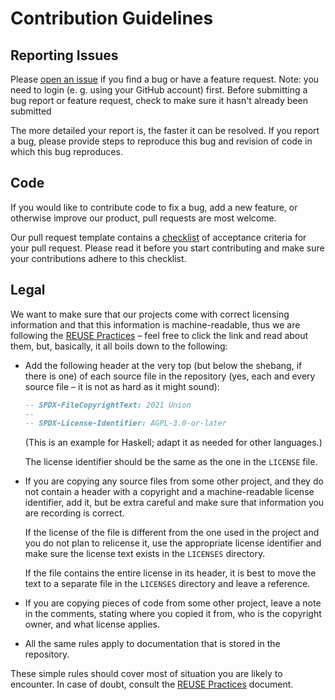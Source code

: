 <!--
 - SPDX-FileCopyrightText: 2021 Union
 -
 - SPDX-License-Identifier: CC0-1.0
 -->

# Contribution Guidelines

## Reporting Issues

Please [open an issue][issues] if you find a bug or have a feature request.
Note: you need to login (e. g. using your GitHub account) first.
Before submitting a bug report or feature request, check to make sure it hasn't
already been submitted

The more detailed your report is, the faster it can be resolved.
If you report a bug, please provide steps to reproduce this bug and revision of
code in which this bug reproduces.


## Code

If you would like to contribute code to fix a bug, add a new feature, or
otherwise improve our product, pull requests are most welcome.

Our pull request template contains a [checklist][pr-template] of acceptance
criteria for your pull request.
Please read it before you start contributing and make sure your contributions
adhere to this checklist.


## Legal

We want to make sure that our projects come with correct licensing information
and that this information is machine-readable, thus we are following the
[REUSE Practices][reuse] – feel free to click the link and read about them,
but, basically, it all boils down to the following:

  * Add the following header at the very top (but below the shebang, if there
    is one) of each source file in the repository (yes, each and every source
    file – it is not as hard as it might sound):

    ```haskell
    -- SPDX-FileCopyrightText: 2021 Union
    --
    -- SPDX-License-Identifier: AGPL-3.0-or-later
    ```

    (This is an example for Haskell; adapt it as needed for other languages.)

    The license identifier should be the same as the one in the `LICENSE` file.

  * If you are copying any source files from some other project, and they do not
    contain a header with a copyright and a machine-readable license identifier,
    add it, but be extra careful and make sure that information you are recording
    is correct.

    If the license of the file is different from the one used in the project and
    you do not plan to relicense it, use the appropriate license identifier and
    make sure the license text exists in the `LICENSES` directory.

    If the file contains the entire license in its header, it is best to move the
    text to a separate file in the `LICENSES` directory and leave a reference.

  * If you are copying pieces of code from some other project, leave a note in
    the comments, stating where you copied it from, who is the copyright owner,
    and what license applies.

  * All the same rules apply to documentation that is stored in the repository.

These simple rules should cover most of situation you are likely to encounter.
In case of doubt, consult the [REUSE Practices][reuse] document.


[issues]: https://github.com/union-platform/union-app/issues/new/choose
[pr-template]: .github/pull_request_template.md#white_check_mark-checklist-for-your-pull-request
[reuse]: https://reuse.software/spec/
